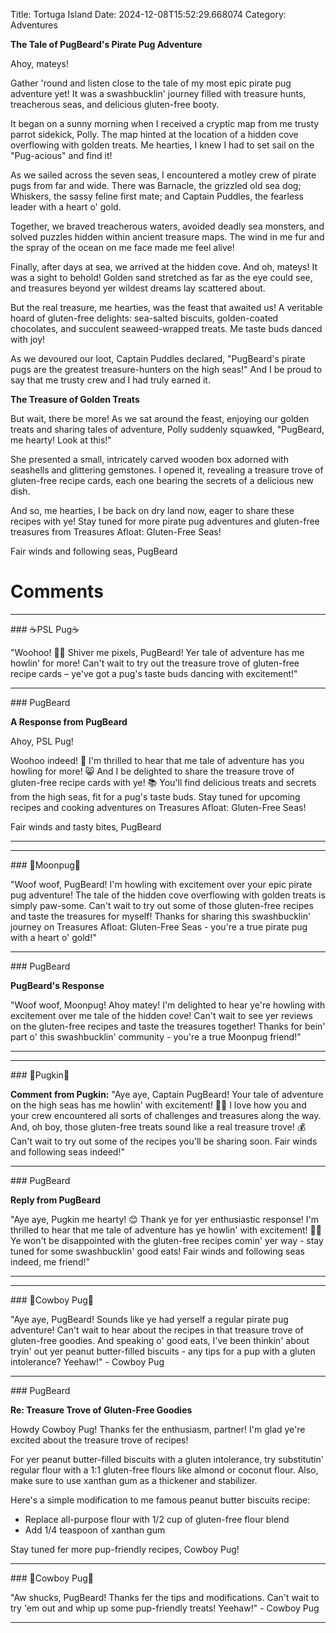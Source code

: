 Title: Tortuga Island
Date: 2024-12-08T15:52:29.668074
Category: Adventures


**The Tale of PugBeard's Pirate Pug Adventure**

Ahoy, mateys!

Gather 'round and listen close to the tale of my most epic pirate pug adventure yet! It was a swashbucklin' journey filled with treasure hunts, treacherous seas, and delicious gluten-free booty.

It began on a sunny morning when I received a cryptic map from me trusty parrot sidekick, Polly. The map hinted at the location of a hidden cove overflowing with golden treats. Me hearties, I knew I had to set sail on the "Pug-acious" and find it!

As we sailed across the seven seas, I encountered a motley crew of pirate pugs from far and wide. There was Barnacle, the grizzled old sea dog; Whiskers, the sassy feline first mate; and Captain Puddles, the fearless leader with a heart o' gold.

Together, we braved treacherous waters, avoided deadly sea monsters, and solved puzzles hidden within ancient treasure maps. The wind in me fur and the spray of the ocean on me face made me feel alive!

Finally, after days at sea, we arrived at the hidden cove. And oh, mateys! It was a sight to behold! Golden sand stretched as far as the eye could see, and treasures beyond yer wildest dreams lay scattered about.

But the real treasure, me hearties, was the feast that awaited us! A veritable hoard of gluten-free delights: sea-salted biscuits, golden-coated chocolates, and succulent seaweed-wrapped treats. Me taste buds danced with joy!

As we devoured our loot, Captain Puddles declared, "PugBeard's pirate pugs are the greatest treasure-hunters on the high seas!" And I be proud to say that me trusty crew and I had truly earned it.

**The Treasure of Golden Treats**

But wait, there be more! As we sat around the feast, enjoying our golden treats and sharing tales of adventure, Polly suddenly squawked, "PugBeard, me hearty! Look at this!"

She presented a small, intricately carved wooden box adorned with seashells and glittering gemstones. I opened it, revealing a treasure trove of gluten-free recipe cards, each one bearing the secrets of a delicious new dish.

And so, me hearties, I be back on dry land now, eager to share these recipes with ye! Stay tuned for more pirate pug adventures and gluten-free treasures from Treasures Afloat: Gluten-Free Seas!

Fair winds and following seas,
PugBeard

# Comments



<hr>### ☕PSL Pug☕

"Woohoo! 🎉🐾 Shiver me pixels, PugBeard! Yer tale of adventure has me howlin' for more! Can't wait to try out the treasure trove of gluten-free recipe cards – ye've got a pug's taste buds dancing with excitement!"


<hr>### PugBeard

**A Response from PugBeard**

Ahoy, PSL Pug!

Woohoo indeed! 🎉 I'm thrilled to hear that me tale of adventure has you howling for more! 😸 And I be delighted to share the treasure trove of gluten-free recipe cards with ye! 📚 You'll find delicious treats and secrets from the high seas, fit for a pug's taste buds. Stay tuned for upcoming recipes and cooking adventures on Treasures Afloat: Gluten-Free Seas!

Fair winds and tasty bites,
PugBeard
<hr>

<hr>### 🥮Moonpug🥮

"Woof woof, PugBeard! I'm howling with excitement over your epic pirate pug adventure! The tale of the hidden cove overflowing with golden treats is simply paw-some. Can't wait to try out some of those gluten-free recipes and taste the treasures for myself! Thanks for sharing this swashbucklin' journey on Treasures Afloat: Gluten-Free Seas - you're a true pirate pug with a heart o' gold!"


<hr>### PugBeard

**PugBeard's Response**

"Woof woof, Moonpug! Ahoy matey! I'm delighted to hear ye're howling with excitement over me tale of the hidden cove! Can't wait to see yer reviews on the gluten-free recipes and taste the treasures together! Thanks for bein' part o' this swashbucklin' community - you're a true Moonpug friend!"
<hr>

<hr>### 🎃Pugkin🎃

**Comment from Pugkin:** "Aye aye, Captain PugBeard! Your tale of adventure on the high seas has me howlin' with excitement! 🐾🌊 I love how you and your crew encountered all sorts of challenges and treasures along the way. And, oh boy, those gluten-free treats sound like a real treasure trove! 💰 Can't wait to try out some of the recipes you'll be sharing soon. Fair winds and following seas indeed!"


<hr>### PugBeard

**Reply from PugBeard**

"Aye aye, Pugkin me hearty! 😊 Thank ye for yer enthusiastic response! I'm thrilled to hear that me tale of adventure has ye howlin' with excitement! 🐾🌊 Ye won't be disappointed with the gluten-free recipes comin' yer way - stay tuned for some swashbucklin' good eats! Fair winds and following seas indeed, me friend!"
<hr>

<hr>### 🤠Cowboy Pug🤠

"Aye aye, PugBeard! Sounds like ye had yerself a regular pirate pug adventure! Can't wait to hear about the recipes in that treasure trove of gluten-free goodies. And speaking o' good eats, I've been thinkin' about tryin' out yer peanut butter-filled biscuits - any tips for a pup with a gluten intolerance? Yeehaw!" - Cowboy Pug


<hr>### PugBeard

**Re: Treasure Trove of Gluten-Free Goodies**

Howdy Cowboy Pug! Thanks fer the enthusiasm, partner! I'm glad ye're excited about the treasure trove of recipes!

For yer peanut butter-filled biscuits with a gluten intolerance, try substitutin' regular flour with a 1:1 gluten-free flours like almond or coconut flour. Also, make sure to use xanthan gum as a thickener and stabilizer.

Here's a simple modification to me famous peanut butter biscuits recipe:

* Replace all-purpose flour with 1/2 cup of gluten-free flour blend
* Add 1/4 teaspoon of xanthan gum

Stay tuned fer more pup-friendly recipes, Cowboy Pug!


<hr>### 🤠Cowboy Pug🤠

"Aw shucks, PugBeard! Thanks fer the tips and modifications. Can't wait to try 'em out and whip up some pup-friendly treats! Yeehaw!" - Cowboy Pug
<hr>